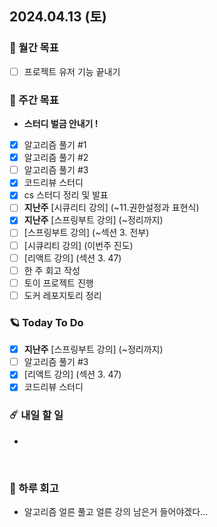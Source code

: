 ## 2024.04.13 (토)

### 🚀 월간 목표

- [ ] 프로젝트 유저 기능 끝내기
  <br/>

### 💫 주간 목표

- **스터디 벌금 안내기 !**
- [x] 알고리즘 풀기 #1
- [x] 알고리즘 풀기 #2
- [ ] 알고리즘 풀기 #3
- [x] 코드리뷰 스터디
- [x] cs 스터디 정리 및 발표
- [ ] **지난주** [시큐리티 강의] (~11.권한설정과 표현식)
- [x] **지난주** [스프링부트 강의] (~정리까지)
- [ ] [스프링부트 강의] (~섹션 3. 전부)
- [ ] [시큐리티 강의] (이번주 진도)
- [ ] [리액트 강의] (섹션 3. 47)
- [ ] 한 주 회고 작성
- [ ] 토이 프로젝트 진행
- [ ] 도커 레포지토리 정리
  <br/>

### 🪐 Today To Do

- [x] **지난주** [스프링부트 강의] (~정리까지)
- [ ] 알고리즘 풀기 #3
- [x] [리액트 강의] (섹션 3. 47)
- [x] 코드리뷰 스터디
  <br/>

### ☄️ 내일 할 일

-

<br/>

### 👾 하루 회고

- 알고리즘 얼른 풀고 얼른 강의 남은거 들어야겠다...
